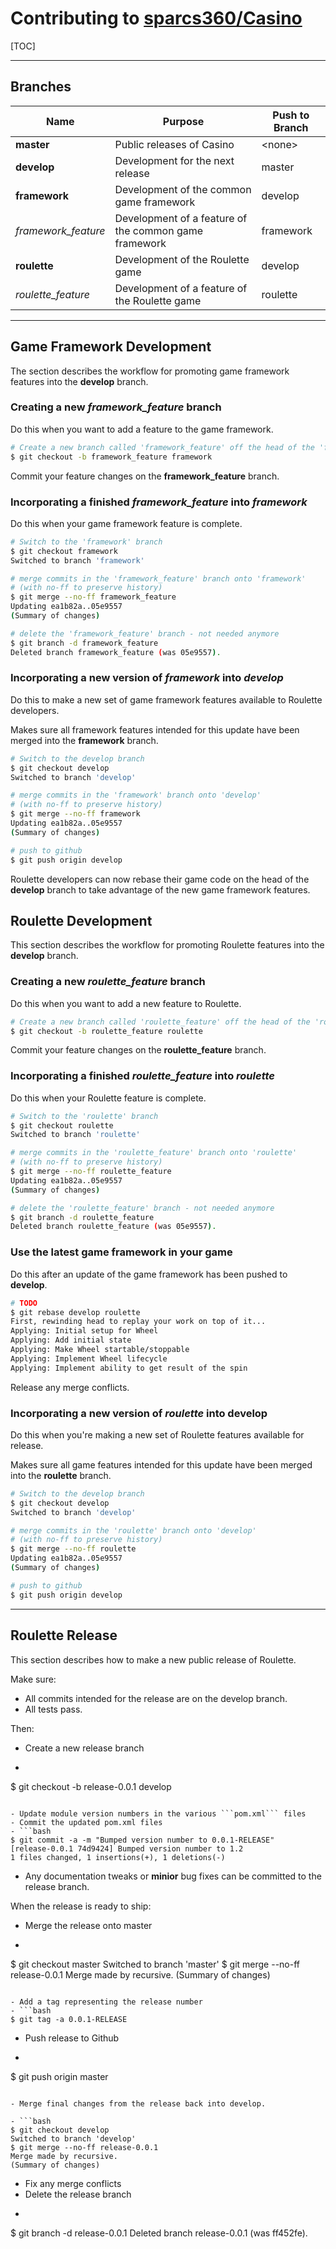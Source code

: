 # Contributing to [sparcs360/Casino](https://github.com/sparcs360/Casino)

[TOC]

- - -

## Branches

| Name                | Purpose                                               | Push to Branch |
|---------------------|-------------------------------------------------------|----------------|
| **master**          | Public releases of Casino                             | &lt;none>      |
| **develop**         | Development for the next release                      | master         |
| **framework**       | Development of the common game framework              | develop        |
| *framework_feature* | Development of a feature of the common game framework | framework      |
| **roulette**        | Development of the Roulette game                      | develop        |
| *roulette_feature*  | Development of a feature of the Roulette game         | roulette       |

- - -

## Game Framework Development

The section describes the workflow for promoting game framework features into the **develop** branch.

### Creating a new *framework_feature* branch

Do this when you want to add a feature to the game framework.

```bash
# Create a new branch called 'framework_feature' off the head of the 'framework' branch
$ git checkout -b framework_feature framework
```

Commit your feature changes on the **framework_feature** branch.

### Incorporating a finished *framework_feature* into *framework*

Do this when your game framework feature is complete.

```bash
# Switch to the 'framework' branch
$ git checkout framework
Switched to branch 'framework'

# merge commits in the 'framework_feature' branch onto 'framework'
# (with no-ff to preserve history)
$ git merge --no-ff framework_feature
Updating ea1b82a..05e9557
(Summary of changes)

# delete the 'framework_feature' branch - not needed anymore
$ git branch -d framework_feature
Deleted branch framework_feature (was 05e9557).
```

### Incorporating a new version of *framework* into *develop*

Do this to make a new set of game framework features available to Roulette developers.

Makes sure all framework features intended for this update have been merged into the **framework** branch.

```bash
# Switch to the develop branch
$ git checkout develop
Switched to branch 'develop'

# merge commits in the 'framework' branch onto 'develop'
# (with no-ff to preserve history)
$ git merge --no-ff framework
Updating ea1b82a..05e9557
(Summary of changes)

# push to github
$ git push origin develop
```

Roulette developers can now rebase their game code on the head of the **develop** branch to take advantage of the new game framework features.

## Roulette Development

This section describes the workflow for promoting Roulette features into the **develop** branch.

### Creating a new *roulette_feature* branch

Do this when you want to add a new feature to Roulette.

```bash
# Create a new branch called 'roulette_feature' off the head of the 'roulette' branch
$ git checkout -b roulette_feature roulette
```

Commit your feature changes on the **roulette_feature** branch.

### Incorporating a finished *roulette_feature* into *roulette*

Do this when your Roulette feature is complete.

```bash
# Switch to the 'roulette' branch
$ git checkout roulette
Switched to branch 'roulette'

# merge commits in the 'roulette_feature' branch onto 'roulette'
# (with no-ff to preserve history)
$ git merge --no-ff roulette_feature
Updating ea1b82a..05e9557
(Summary of changes)

# delete the 'roulette_feature' branch - not needed anymore
$ git branch -d roulette_feature
Deleted branch roulette_feature (was 05e9557).
```

### Use the latest game framework in your game

Do this after an update of the game framework has been pushed to **develop**.

```bash
# TODO
$ git rebase develop roulette
First, rewinding head to replay your work on top of it...
Applying: Initial setup for Wheel
Applying: Add initial state
Applying: Make Wheel startable/stoppable
Applying: Implement Wheel lifecycle
Applying: Implement ability to get result of the spin
```	

Release any merge conflicts.

### Incorporating a new version of *roulette* into develop

Do this when you're making a new set of Roulette features available for release.

Makes sure all game features intended for this update have been merged into the **roulette** branch.

```bash
# Switch to the develop branch
$ git checkout develop
Switched to branch 'develop'

# merge commits in the 'roulette' branch onto 'develop'
# (with no-ff to preserve history)
$ git merge --no-ff roulette
Updating ea1b82a..05e9557
(Summary of changes)

# push to github
$ git push origin develop
```

- - -

## Roulette Release

This section describes how to make a new public release of Roulette.

Make sure:
- All commits intended for the release are on the develop branch.
- All tests pass.

Then:
- Create a new release branch
- ```bash
$ git checkout -b release-0.0.1 develop
```

- Update module version numbers in the various ```pom.xml``` files
- Commit the updated pom.xml files
- ```bash
$ git commit -a -m "Bumped version number to 0.0.1-RELEASE"
[release-0.0.1 74d9424] Bumped version number to 1.2
1 files changed, 1 insertions(+), 1 deletions(-)
```

- Any documentation tweaks or **minior** bug fixes can be committed to the release branch.

When the release is ready to ship:
- Merge the release onto master
- ```bash
$ git checkout master
Switched to branch 'master'
$ git merge --no-ff release-0.0.1
Merge made by recursive.
(Summary of changes)
```

- Add a tag representing the release number
- ```bash
$ git tag -a 0.0.1-RELEASE
```

- Push release to Github
- ```bash
$ git push origin master
```

- Merge final changes from the release back into develop.

- ```bash
$ git checkout develop
Switched to branch 'develop'
$ git merge --no-ff release-0.0.1
Merge made by recursive.
(Summary of changes)
```

- Fix any merge conflicts
- Delete the release branch
- ```bash
$ git branch -d release-0.0.1
Deleted branch release-0.0.1 (was ff452fe).
```
